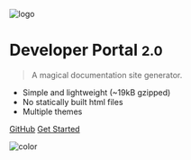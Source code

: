 ![logo](/_media/icon.png)

# Developer Portal <small>2.0</small>

> A magical documentation site generator.

* Simple and lightweight (~19kB gzipped)
* No statically built html files
* Multiple themes

[GitHub](https://github.com/docsifyjs/docsify/)
[Get Started](#docsify)

<!-- background color -->
![color](#F0F0F0)